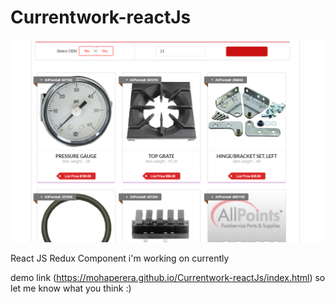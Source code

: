# Currentwork-reactJs


 
![Alt text](https://raw.githubusercontent.com/mohaperera/Currentwork-reactJs/master/1Million%20product%20search%20using%20react%20js%20and%20redux%20dev.PNG?raw=true "React Redux")

React JS Redux Component i'm working on currently 



 demo link   (https://mohaperera.github.io/Currentwork-reactJs/index.html) so let me know  what you think :) 
